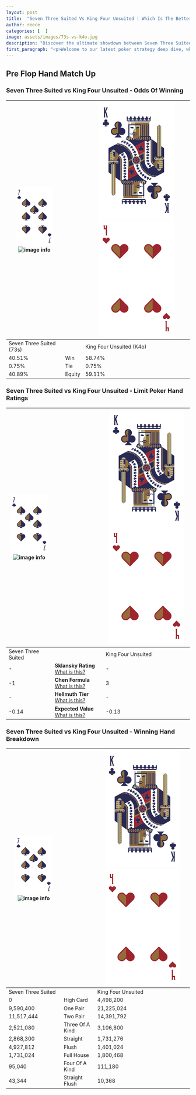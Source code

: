 ```yaml
---
layout: post
title:  "Seven Three Suited Vs King Four Unsuited | Which Is The Better Hand In Poker? A Complete Guide"
author: reece
categories: [  ]
image: assets/images/73s-vs-k4o.jpg
description: "Discover the ultimate showdown between Seven Three Suited and King Four Unsuited in poker! Uncover the odds, strategies, and scenarios where one hand triumphs over the other. Get ready to up your poker game with this thrilling analysis."
first_paragraph: "<p>Welcome to our latest poker strategy deep dive, where we're pitting two distinct hands against each other in a high-stakes showdown: Seven Three Suited vs King Four Unsuited.</p><p>In the dynamic world of poker, every decision counts, and knowing which hand holds the upper hand is key to your success at the table.</p><p>In this article, we'll dissect these two hands, explore the scenarios where one dominates the other, and equip you with the knowledge to make strategic choices that can tip the odds in your favor.</p><p>Get ready to unravel the intriguing dynamics of these poker hands and elevate your game to new heights.</p>"
---
```




[comment]: # (sp0)

## Pre Flop Hand Match Up

<div class="table hand-ratings" markdown="1"> 



### Seven Three Suited vs King Four Unsuited - Odds Of Winning


    
| ![image info](assets/images/hand1/7.png) ![image info](assets/images/hand1/3s.png) |  | ![image info](assets/images/hand2/K.png) ![image info](assets/images/hand2/4o.png) |
| -------- | -------- | -------- |
| Seven Three Suited (73s) |  | King Four Unsuited (K4o) |
| 40.51% | Win | 58.74% |
| 0.75% | Tie | 0.75% |
| 40.89% | Equity | 59.11% |




[comment]: # (sp1)



### Seven Three Suited vs King Four Unsuited - Limit Poker Hand Ratings


    
| ![image info](assets/images/hand1/7.png) ![image info](assets/images/hand1/3s.png) |  | ![image info](assets/images/hand2/K.png) ![image info](assets/images/hand2/4o.png) |
| -------- | -------- | -------- |
| Seven Three Suited |  | King Four Unsuited |
| - | **Sklansky Rating** [What is this?](/sklansky-rating-explained) | - |
| -1 | **Chen Formula** [What is this?](/chen-formula-explained) | 3 |
| - | **Hellmuth Tier** [What is this?](/Hellmuth-tier-explained) | - |
| -0.14 | **Expected Value** [What is this?](/expected-value-explained) | -0.13 |




[comment]: # (sp2)



### Seven Three Suited vs King Four Unsuited - Winning Hand Breakdown


    
| ![image info](assets/images/hand1/7.png) ![image info](assets/images/hand1/3s.png) |  | ![image info](assets/images/hand2/K.png) ![image info](assets/images/hand2/4o.png) |
| -------- | -------- | -------- |
| Seven Three Suited |  | King Four Unsuited |
| 0 | High Card | 4,498,200 |
| 9,590,400 | One Pair | 21,225,024 |
| 11,517,444 | Two Pair | 14,391,792 |
| 2,521,080 | Three Of A Kind | 3,106,800 |
| 2,868,300 | Straight | 1,731,276 |
| 4,927,812 | Flush | 1,401,024 |
| 1,731,024 | Full House | 1,800,468 |
| 95,040 | Four Of A Kind | 111,180 |
| 43,344 | Straight Flush | 10,368 |




[comment]: # (sp3)



</div>

[comment]: # (sp4)



[comment]: # (sp5)

